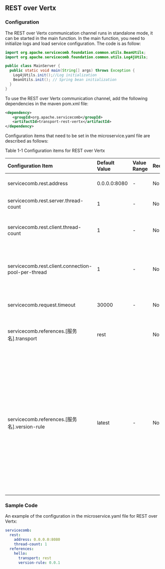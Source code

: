 ## REST over Vertx
### Configuration

The REST over Vertx communication channel runs in standalone mode, it can be started in the main function. In the main function, you need to initialize logs and load service configuration. The code is as follow:

```java
import org.apache.servicecomb.foundation.common.utils.BeanUtils;
import org.apache.servicecomb.foundation.common.utils.Log4jUtils;

public class MainServer {
  public static void main(String[] args) throws Exception {
  　Log4jUtils.init();//Log initialization
  　BeanUtils.init(); // Spring bean initialization
  }
}
```

To use the REST over Vertx communication channel, add the following dependencies in the maven pom.xml file:

```xml
<dependency>
　　<groupId>org.apache.servicecomb</groupId>
　　<artifactId>transport-rest-vertx</artifactId>
</dependency>
```

Configuration items that need to be set in the microservice.yaml file are described as follows:

Table 1-1 Configuration items for REST over Vertx

| Configuration Item                                 | Default Value | Value Range | Required | Description                                                  | Remark                                                       |
| :------------------------------------------------- | :------------ | :---------- | :------- | :----------------------------------------------------------- | :----------------------------------------------------------- |
| servicecomb.rest.address                           | 0.0.0.0:8080  | -           | No       | The service listening address                                | Only for service providers                                   |
| servicecomb.rest.server.thread-count               | 1             | -           | No       | The number of server threads                                 | Only for service providers                                   |
| servicecomb.rest.client.thread-count               | 1             | -           | No       | The max number of allowed client connections                 | Only for service providers                                   |
| servicecomb.rest.client.connection-pool-per-thread | 1             | -           | No       | Specifies the number of connection pools in each client thread. | Only service consumers require this parameter.               |
| servicecomb.request.timeout                        | 30000         | -           | No       | Specifies the request timeout duration.                      |                                                              |
| servicecomb.references.\[服务名\].transport        | rest          |             | No       | Specifies the accessed transport type.                       | Only service consumers require this parameter.               |
| servicecomb.references.\[服务名\].version-rule     | latest        | -           | No       | Specifies the version of the accessed instance.              | Only service consumers require this parameter. You can set it to latest, a version range such as 1.0.0+ or 1.0.0-2.0.2, or a specific version number. For details, see the API description of the service center. |

### Sample Code

An example of the configuration in the microservice.yaml file for REST over Vertx:

```yaml
servicecomb:
  rest:
    address: 0.0.0.0:8080
    thread-count: 1
  references:
    hello:
      transport: rest
      version-rule: 0.0.1
```

